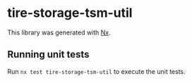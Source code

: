 # tire-storage-tsm-util

This library was generated with [Nx](https://nx.dev).

## Running unit tests

Run `nx test tire-storage-tsm-util` to execute the unit tests.

